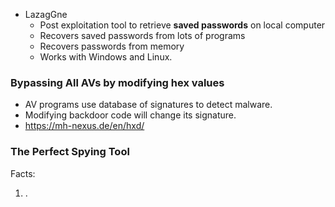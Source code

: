 - LazagGne
	- Post exploitation tool to retrieve **saved passwords** on local computer
	- Recovers saved passwords from lots of programs
	- Recovers passwords from memory
	- Works with Windows and Linux.


### Bypassing All AVs by modifying hex values
- AV programs use database of signatures to detect malware.
- Modifying backdoor code will change its signature.
- https://mh-nexus.de/en/hxd/


### The Perfect Spying Tool
Facts:
1. .